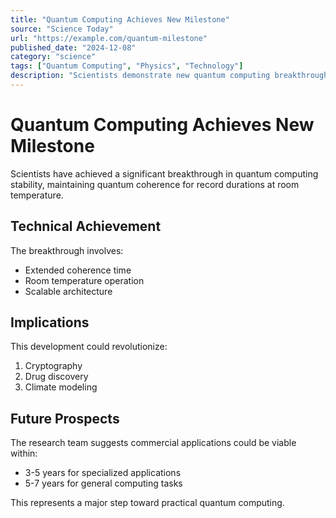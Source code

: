 ```yaml
---
title: "Quantum Computing Achieves New Milestone"
source: "Science Today"
url: "https://example.com/quantum-milestone"
published_date: "2024-12-08"
category: "science"
tags: ["Quantum Computing", "Physics", "Technology"]
description: "Scientists demonstrate new quantum computing breakthrough with potential to revolutionize cryptography."
---
```


# Quantum Computing Achieves New Milestone

Scientists have achieved a significant breakthrough in quantum computing stability, maintaining quantum coherence for record durations at room temperature.

## Technical Achievement

The breakthrough involves:
- Extended coherence time
- Room temperature operation
- Scalable architecture

## Implications

This development could revolutionize:
1. Cryptography
2. Drug discovery
3. Climate modeling

## Future Prospects

The research team suggests commercial applications could be viable within:
- 3-5 years for specialized applications
- 5-7 years for general computing tasks

This represents a major step toward practical quantum computing.